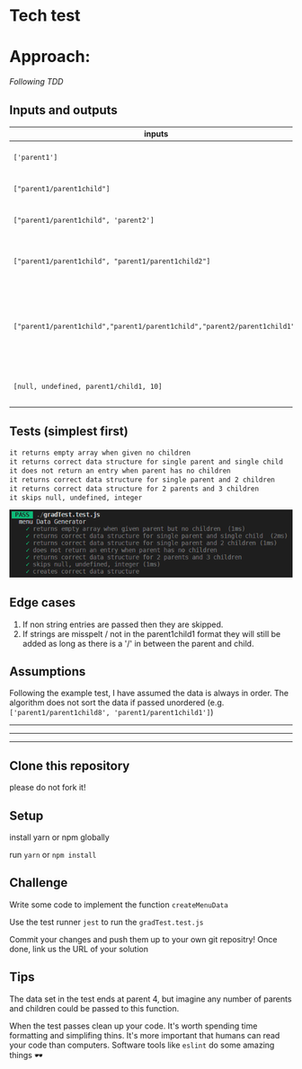 # Tech test

# Approach:

_*Following TDD*_

## Inputs and outputs
| inputs | outputs |
|--------|---------|
| `['parent1']`     | `[{title: "parent1", data: ["parent1child"]}]`      |
| `["parent1/parent1child"]`     | `[{title: "parent1", data: ["parent1child"]}]`      |
| `["parent1/parent1child", 'parent2']`     | `[{title: "parent1", data: ["parent1child"]}]`      |
| `["parent1/parent1child", "parent1/parent1child2"]`     | `[{ title: "parent1" data: ["parent1child", "parent1child2"] }]`      |
| `["parent1/parent1child","parent1/parent1child","parent2/parent1child1"]`|`[{ title: "parent1", data: ["parent1child", "parent1child2"] },{ title: "parent2", data ["parent2child"] }]` |
|`[null, undefined, parent1/child1, 10]` | `[{ title: 'parent1', data: ['parent1child'] }]`|

## Tests (simplest first)

```
it returns empty array when given no children
it returns correct data structure for single parent and single child
it does not return an entry when parent has no children
it returns correct data structure for single parent and 2 children
it returns correct data structure for 2 parents and 3 children
it skips null, undefined, integer
```

![tests](https://github.com/HarryMumford/createMenuData/blob/master/tests.PNG)

## Edge cases

1. If non string entries are passed then they are skipped.
2. If strings are misspelt / not in the parent1child1 format they will still be added as long as there is a '/' in between the parent and child.

## Assumptions

Following the example test, I have assumed the data is always in order. The algorithm does not sort the data if passed unordered (e.g. `['parent1/parent1child8', 'parent1/parent1child1']`)

***
***
***

## Clone this repository

please do not fork it!

## Setup

install yarn or npm globally

run `yarn` or `npm install`

## Challenge

Write some code to implement the function `createMenuData`

Use the test runner `jest` to run the `gradTest.test.js`

Commit your changes and push them up to your own git repositry!
Once done, link us the URL of your solution

## Tips

The data set in the test ends at parent 4, but imagine any number of parents and children could be passed to this function.

When the test passes clean up your code.
It's worth spending time formatting and simplifing thins.
It's more important that humans can read your code than computers.
Software tools like `eslint` do some amazing things 🕶
